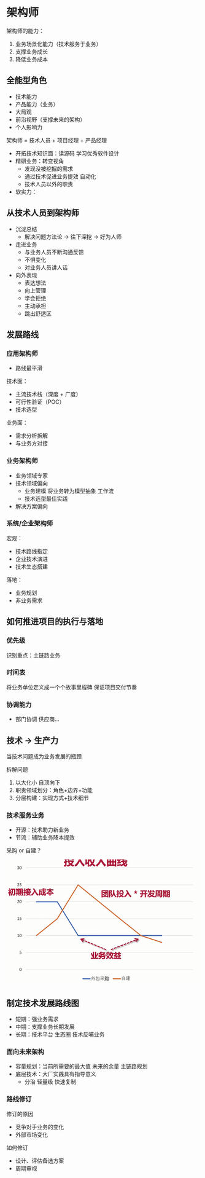 # 架构师

架构师的能力：

1. 业务场景化能力（技术服务于业务）
2. 支撑业务成长
3. 降低业务成本

## 全能型角色

- 技术能力
- 产品能力（业务）
- 大局观
- 前沿视野（支撑未来的架构）
- 个人影响力

架构师 = 技术人员 + 项目经理 + 产品经理

- 开拓技术知识面：读源码 学习优秀软件设计
- 精研业务：转变视角
  - 发现没被挖掘的需求
  - 通过技术促进业务提效 自动化
  - 技术人员以外的职责
- 软实力：

## 从技术人员到架构师

- 沉淀总结
  - 解决问题方法论 -> 往下深挖 -> 好为人师
- 走进业务
  - 与业务人员不断沟通反馈
  - 不惧变化
  - 对业务人员讲人话
- 向外表现
  - 表达想法
  - 向上管理
  - 学会拒绝
  - 主动承担
  - 跳出舒适区

## 发展路线

### 应用架构师

- 路线最平滑

技术面：

- 主流技术栈（深度 + 广度）
- 可行性验证（POC）
- 技术选型

业务面：

- 需求分析拆解
- 与业务方对接

### 业务架构师

- 业务领域专家
- 技术领域偏向
  - 业务建模 将业务转为模型抽象 工作流
  - 技术选型最佳实践
- 解决方案偏向

### 系统/企业架构师

宏观：

- 技术路线指定
- 企业技术演进
- 技术生态搭建

落地：

- 业务规划
- 非业务需求

## 如何推进项目的执行与落地

### 优先级

识别重点：主链路业务

### 时间表

将业务单位定义成一个个故事里程碑 保证项目交付节奏

### 协调能力

- 部门协调 供应商...

## 技术 -> 生产力

当技术问题成为业务发展的瓶颈

拆解问题

1. 以大化小 自顶向下
2. 职责领域划分：角色+边界+功能
3. 分层构建：实现方式+技术细节

### 技术服务业务

- 开源：技术助力新业务
- 节流：辅助业务降本提效

采购 or 自建？

![2021921224345](/assets/2021921224345.png)

## 制定技术发展路线图

- 短期：强业务需求
- 中期：支撑业务长期发展
- 长期：技术平台 生态圈 技术反哺业务

### 面向未来架构

- 容量规划：当前所需要的最大值 未来的余量 主链路规划
- 底层技术：大厂实践具有指导意义
  - 分治 轻量级 快速复制

### 路线修订

修订的原因

- 竞争对手业务的变化
- 外部市场变化

如何修订

- 设计、评估备选方案
- 周期审视
